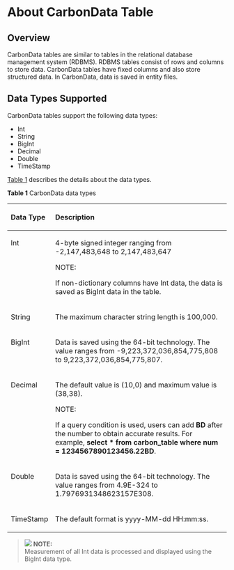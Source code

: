 # About CarbonData Table<a name="EN-US_TOPIC_0125375879"></a>

## Overview<a name="sb0c4662f9ae54d7490fa271fc80bce63"></a>

CarbonData tables are similar to tables in the relational database management system \(RDBMS\). RDBMS tables consist of rows and columns to store data. CarbonData tables have fixed columns and also store structured data. In CarbonData, data is saved in entity files.

## Data Types Supported<a name="sc02995aee3204685ba8a7b4f8ffb60b9"></a>

CarbonData tables support the following data types:

-   Int
-   String
-   BigInt
-   Decimal
-   Double
-   TimeStamp

[Table 1](#t3cf77e4c0be04f3aac5116acd8e18aa1)  describes the details about the data types.

**Table  1**  CarbonData data types

<a name="t3cf77e4c0be04f3aac5116acd8e18aa1"></a>
<table><thead align="left"><tr id="r0046c6b5a22c449f8b1068eb60799712"><th class="cellrowborder" valign="top" width="17.86%" id="mcps1.2.3.1.1"><p id="ae1032d88ea874d9d9fbecbd8834730a8"><a name="ae1032d88ea874d9d9fbecbd8834730a8"></a><a name="ae1032d88ea874d9d9fbecbd8834730a8"></a><strong id="aa28193ecd37b4761913ae1d5c476ed91"><a name="aa28193ecd37b4761913ae1d5c476ed91"></a><a name="aa28193ecd37b4761913ae1d5c476ed91"></a>Data Type</strong></p>
</th>
<th class="cellrowborder" valign="top" width="82.14%" id="mcps1.2.3.1.2"><p id="a1a0e217529774341bce6fc2b261e260f"><a name="a1a0e217529774341bce6fc2b261e260f"></a><a name="a1a0e217529774341bce6fc2b261e260f"></a><strong id="a1e4b7a949f424b0bb56c208c5a5f06a6"><a name="a1e4b7a949f424b0bb56c208c5a5f06a6"></a><a name="a1e4b7a949f424b0bb56c208c5a5f06a6"></a>Description</strong></p>
</th>
</tr>
</thead>
<tbody><tr id="rb6b4d0c480514f629f4e28414bcaf099"><td class="cellrowborder" valign="top" width="17.86%" headers="mcps1.2.3.1.1 "><p id="a1b82ca5dafb64828b87b60e8a8bb2852"><a name="a1b82ca5dafb64828b87b60e8a8bb2852"></a><a name="a1b82ca5dafb64828b87b60e8a8bb2852"></a>Int</p>
</td>
<td class="cellrowborder" valign="top" width="82.14%" headers="mcps1.2.3.1.2 "><p id="ab40285fcf0b045db8f0586577040bd90"><a name="ab40285fcf0b045db8f0586577040bd90"></a><a name="ab40285fcf0b045db8f0586577040bd90"></a>4-byte signed integer ranging from -2,147,483,648 to 2,147,483,647</p>
<div class="note" id="n6961f57f09f649629e2fa96b137c54b0"><a name="n6961f57f09f649629e2fa96b137c54b0"></a><a name="n6961f57f09f649629e2fa96b137c54b0"></a><span class="notetitle"> NOTE: </span><div class="notebody"><p id="a64d4a57f256d4757bfeb335ed0f0e099"><a name="a64d4a57f256d4757bfeb335ed0f0e099"></a><a name="a64d4a57f256d4757bfeb335ed0f0e099"></a>If non-dictionary columns have Int data, the data is saved as BigInt data in the table.</p>
</div></div>
</td>
</tr>
<tr id="r35431b58f5f3478ebe89b74de145bfc6"><td class="cellrowborder" valign="top" width="17.86%" headers="mcps1.2.3.1.1 "><p id="a028182a6e1d340a3ac2f3e814bb6fdfe"><a name="a028182a6e1d340a3ac2f3e814bb6fdfe"></a><a name="a028182a6e1d340a3ac2f3e814bb6fdfe"></a>String</p>
</td>
<td class="cellrowborder" valign="top" width="82.14%" headers="mcps1.2.3.1.2 "><p id="af32decac5d324eb5a6bb6478fbef2e78"><a name="af32decac5d324eb5a6bb6478fbef2e78"></a><a name="af32decac5d324eb5a6bb6478fbef2e78"></a>The maximum character string length is 100,000.</p>
</td>
</tr>
<tr id="rcd0ec2ba7112438dac2f3d347cf2ab13"><td class="cellrowborder" valign="top" width="17.86%" headers="mcps1.2.3.1.1 "><p id="a5dbcea75821d4d6e8fe1c47ea6b2dee4"><a name="a5dbcea75821d4d6e8fe1c47ea6b2dee4"></a><a name="a5dbcea75821d4d6e8fe1c47ea6b2dee4"></a>BigInt</p>
</td>
<td class="cellrowborder" valign="top" width="82.14%" headers="mcps1.2.3.1.2 "><p id="aae3e29f715164a5182b70e9965432a37"><a name="aae3e29f715164a5182b70e9965432a37"></a><a name="aae3e29f715164a5182b70e9965432a37"></a>Data is saved using the 64-bit technology. The value ranges from -9,223,372,036,854,775,808 to 9,223,372,036,854,775,807.</p>
</td>
</tr>
<tr id="r597a9fa374454f949882bcd4d64a4dcc"><td class="cellrowborder" valign="top" width="17.86%" headers="mcps1.2.3.1.1 "><p id="a28db669d5089413ea281544b8912a19d"><a name="a28db669d5089413ea281544b8912a19d"></a><a name="a28db669d5089413ea281544b8912a19d"></a>Decimal</p>
</td>
<td class="cellrowborder" valign="top" width="82.14%" headers="mcps1.2.3.1.2 "><p id="a288bc753f23a4eceb3deeac909101c8b"><a name="a288bc753f23a4eceb3deeac909101c8b"></a><a name="a288bc753f23a4eceb3deeac909101c8b"></a>The default value is (10,0) and maximum value is (38,38).</p>
<div class="note" id="n26f72a8b5ae142b394a131593d446b5d"><a name="n26f72a8b5ae142b394a131593d446b5d"></a><a name="n26f72a8b5ae142b394a131593d446b5d"></a><span class="notetitle"> NOTE: </span><div class="notebody"><p id="a20b0712a5b21425dbcb74c8a34435d22"><a name="a20b0712a5b21425dbcb74c8a34435d22"></a><a name="a20b0712a5b21425dbcb74c8a34435d22"></a>If a query condition is used, users can add <strong id="ac10c7e05c30f473daa24d457513ebf66"><a name="ac10c7e05c30f473daa24d457513ebf66"></a><a name="ac10c7e05c30f473daa24d457513ebf66"></a>BD</strong>&nbsp;after the number to obtain accurate results. For example,&nbsp;<strong id="a10a60007f4c7474abf2264c1d7b16618"><a name="a10a60007f4c7474abf2264c1d7b16618"></a><a name="a10a60007f4c7474abf2264c1d7b16618"></a>select * from carbon_table where num = 1234567890123456.22BD</strong>.</p>
</div></div>
</td>
</tr>
<tr id="r47eb2f358f4d43298440d6790b22a519"><td class="cellrowborder" valign="top" width="17.86%" headers="mcps1.2.3.1.1 "><p id="a04a502499ab340a197655bbfc959b296"><a name="a04a502499ab340a197655bbfc959b296"></a><a name="a04a502499ab340a197655bbfc959b296"></a>Double</p>
</td>
<td class="cellrowborder" valign="top" width="82.14%" headers="mcps1.2.3.1.2 "><p id="a877414a8cbb149a79c873546c4f5c7b7"><a name="a877414a8cbb149a79c873546c4f5c7b7"></a><a name="a877414a8cbb149a79c873546c4f5c7b7"></a>Data is saved using the 64-bit technology. The value ranges from 4.9E-324 to 1.7976931348623157E308.</p>
</td>
</tr>
<tr id="re53a6a346929418fbddd0116fd15dfe2"><td class="cellrowborder" valign="top" width="17.86%" headers="mcps1.2.3.1.1 "><p id="ac36f96f81b53449099a6edfaa553644a"><a name="ac36f96f81b53449099a6edfaa553644a"></a><a name="ac36f96f81b53449099a6edfaa553644a"></a>TimeStamp</p>
</td>
<td class="cellrowborder" valign="top" width="82.14%" headers="mcps1.2.3.1.2 "><p id="a1fd91eda1d6f41efa367baa2a57e7905"><a name="a1fd91eda1d6f41efa367baa2a57e7905"></a><a name="a1fd91eda1d6f41efa367baa2a57e7905"></a>The default format is yyyy-MM-dd HH:mm:ss.</p>
</td>
</tr>
</tbody>
</table>

>![](/images/icon-note.gif) **NOTE:**   
>Measurement of all Int data is processed and displayed using the BigInt data type.  

